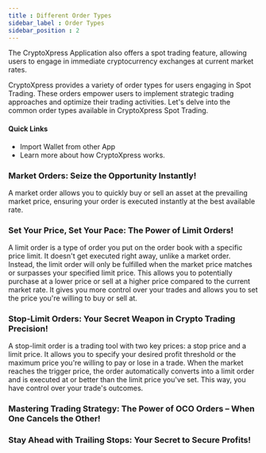 ```yaml
---
title : Different Order Types
sidebar_label : Order Types
sidebar_position : 2
---
```



<div className="overview-header">
  <div>
    <p>
      The CryptoXpress Application also offers a spot trading feature, allowing users to engage in immediate cryptocurrency exchanges at current market rates. 
    </p>
    <p>
      CryptoXpress provides a variety of order types for users engaging in Spot Trading. These orders empower users to implement strategic trading approaches and optimize their trading activities. Let's delve into the common order types available in CryptoXpress Spot Trading.
    </p>
    <h4>Quick Links</h4>
    <ul>
      <li>
        <VersionedLink to="/schema/quickstart">
          Import Wallet from other App
        </VersionedLink>
      </li>
      <li>
        <VersionedLink to="/getting-started/how-it-works/index">Learn more about how CryptoXpress works.</VersionedLink>
      </li>
    </ul>
  </div>
</div>

### Market Orders: Seize the Opportunity Instantly!

A market order allows you to quickly buy or sell an asset at the prevailing market price, ensuring your order is executed instantly at the best available rate.


### Set Your Price, Set Your Pace: The Power of Limit Orders!

A limit order is a type of order you put on the order book with a specific price limit. It doesn't get executed right away, unlike a market order. Instead, the limit order will only be fulfilled when the market price matches or surpasses your specified limit price. This allows you to potentially purchase at a lower price or sell at a higher price compared to the current market rate. It gives you more control over your trades and allows you to set the price you're willing to buy or sell at.

### Stop-Limit Orders: Your Secret Weapon in Crypto Trading Precision!

A stop-limit order is a trading tool with two key prices: a stop price and a limit price. It allows you to specify your desired profit threshold or the maximum price you're willing to pay or lose in a trade. When the market reaches the trigger price, the order automatically converts into a limit order and is executed at or better than the limit price you've set. This way, you have control over your trade's outcomes.

### Mastering Trading Strategy: The Power of OCO Orders – When One Cancels the Other!

### Stay Ahead with Trailing Stops: Your Secret to Secure Profits!